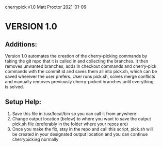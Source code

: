cherrypick v1.0
Matt Proctor
2021-01-06

# VERSION 1.0

## Additions:
Version 1.0 automates the creation of the cherry-picking commands by taking the git repo that it is called in
and collecting the branches. It then removes unwanted branches, adds in checkout commands and 
cherry-pick commands with the commit id and saves them all into pick.sh, which can be saved wherever 
the user prefers. User runs pick.sh, solves merge conflicts and manually removes previously cherry-picked
branches until everything is solved.

## Setup Help:
1. Save this file in /usr/local/bin so you can call it from anywhere
2. Change output location (below) to where you want to save the output pick.sh file
	(preferably in the folder where your repos are)
3. Once you make the fix, stay in the repo and call this script, pick.sh will be created in your
	designated output location and you can continue cherrypicking normally
